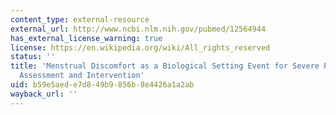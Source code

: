 ```yaml
---
content_type: external-resource
external_url: http://www.ncbi.nlm.nih.gov/pubmed/12564944
has_external_license_warning: true
license: https://en.wikipedia.org/wiki/All_rights_reserved
status: ''
title: 'Menstrual Discomfort as a Biological Setting Event for Severe Problem Behavior:
  Assessment and Intervention'
uid: b59e5aed-e7d8-49b9-856b-8e4426a1a2ab
wayback_url: ''
---
```

